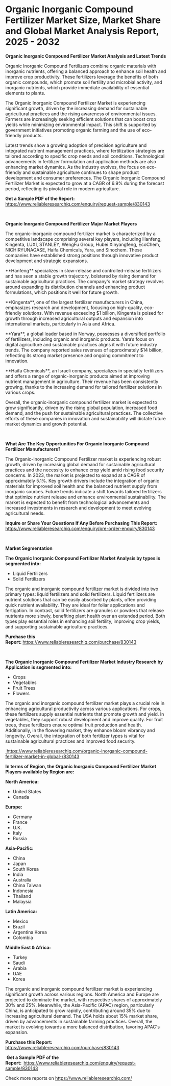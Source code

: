 <p><h1>Organic Inorganic Compound Fertilizer Market Size, Market Share and Global Market Analysis Report, 2025 - 2032</h1></p><p><strong>Organic Inorganic Compound Fertilizer Market Analysis and Latest Trends</strong></p>
<p><p>Organic Inorganic Compound Fertilizers combine organic materials with inorganic nutrients, offering a balanced approach to enhance soil health and improve crop productivity. These fertilizers leverage the benefits of both organic compounds, which promote soil fertility and microbial activity, and inorganic nutrients, which provide immediate availability of essential elements to plants.</p><p>The Organic Inorganic Compound Fertilizer Market is experiencing significant growth, driven by the increasing demand for sustainable agricultural practices and the rising awareness of environmental issues. Farmers are increasingly seeking efficient solutions that can boost crop yields while minimizing environmental impact. This shift is supported by government initiatives promoting organic farming and the use of eco-friendly products.</p><p>Latest trends show a growing adoption of precision agriculture and integrated nutrient management practices, where fertilization strategies are tailored according to specific crop needs and soil conditions. Technological advancements in fertilizer formulation and application methods are also enhancing market dynamics. As the industry evolves, the focus on eco-friendly and sustainable agriculture continues to shape product development and consumer preferences. The Organic Inorganic Compound Fertilizer Market is expected to grow at a CAGR of 6.9% during the forecast period, reflecting its pivotal role in modern agriculture.</p></p>
<p><strong>Get a Sample PDF of the Report:&nbsp;</strong> <a href="https://www.reliableresearchiq.com/enquiry/request-sample/830143?utm_campaign=3132&utm_medium=2&utm_source=Github&utm_content=ia&utm_term=25032025&utm_id=organic-inorganic-compound-fertilizer">https://www.reliableresearchiq.com/enquiry/request-sample/830143</a></p>
<p>&nbsp;</p>
<p><strong>Organic Inorganic Compound Fertilizer Major Market Players</strong></p>
<p><p>The organic-inorganic compound fertilizer market is characterized by a competitive landscape comprising several key players, including Hanfeng, Kingenta, LUXI, STANLEY, WengFu Group, Hubei Xinyangfeng, EcoChem, NICHIRYUNAGASE, Haifa Chemicals, Yara, and Sinochem. These companies have established strong positions through innovative product development and strategic expansions.</p><p>**Hanfeng** specializes in slow-release and controlled-release fertilizers and has seen a stable growth trajectory, bolstered by rising demand for sustainable agricultural practices. The company's market strategy revolves around expanding its distribution channels and enhancing product formulations, which positions it well for future growth.</p><p>**Kingenta**, one of the largest fertilizer manufacturers in China, emphasizes research and development, focusing on high-quality, eco-friendly solutions. With revenue exceeding $1 billion, Kingenta is poised for growth through increased agricultural outputs and expansion into international markets, particularly in Asia and Africa.</p><p>**Yara**, a global leader based in Norway, possesses a diversified portfolio of fertilizers, including organic and inorganic products. Yara’s focus on digital agriculture and sustainable practices aligns it with future industry trends. The company reported sales revenues of approximately $14 billion, reflecting its strong market presence and ongoing commitment to innovation.</p><p>**Haifa Chemicals**, an Israeli company, specializes in specialty fertilizers and offers a range of organic-inorganic products aimed at improving nutrient management in agriculture. Their revenue has been consistently growing, thanks to the increasing demand for tailored fertilizer solutions in various crops.</p><p>Overall, the organic-inorganic compound fertilizer market is expected to grow significantly, driven by the rising global population, increased food demand, and the push for sustainable agricultural practices. The collective efforts of these companies in innovation and sustainability will dictate future market dynamics and growth potential.</p></p>
<p>&nbsp;</p>
<p><strong>What Are The Key Opportunities For Organic Inorganic Compound Fertilizer Manufacturers?</strong></p>
<p><p>The Organic-Inorganic Compound Fertilizer market is experiencing robust growth, driven by increasing global demand for sustainable agricultural practices and the necessity to enhance crop yield amid rising food security concerns. In 2023, the market is projected to expand at a CAGR of approximately 5.1%. Key growth drivers include the integration of organic materials for improved soil health and the balanced nutrient supply from inorganic sources. Future trends indicate a shift towards tailored fertilizers that optimize nutrient release and enhance environmental sustainability. The market is expected to benefit from technological advancements and increased investments in research and development to meet evolving agricultural needs.</p></p>
<p><strong>Inquire or Share Your Questions If Any Before Purchasing This Report:</strong> <a href="https://www.reliableresearchiq.com/enquiry/pre-order-enquiry/830143?utm_campaign=3132&utm_medium=2&utm_source=Github&utm_content=ia&utm_term=25032025&utm_id=organic-inorganic-compound-fertilizer">https://www.reliableresearchiq.com/enquiry/pre-order-enquiry/830143</a></p>
<p>&nbsp;</p>
<p><strong>Market Segmentation</strong></p>
<p><strong>The Organic Inorganic Compound Fertilizer Market Analysis by types is segmented into:</strong></p>
<p><ul><li>Liquid Fertilizers</li><li>Solid Fertilizers</li></ul></p>
<p><p>The organic and inorganic compound fertilizer market is divided into two primary types: liquid fertilizers and solid fertilizers. Liquid fertilizers are nutrient solutions that can be easily absorbed by plants, often providing quick nutrient availability. They are ideal for foliar applications and fertigation. In contrast, solid fertilizers are granules or powders that release nutrients more slowly, benefiting plant health over an extended period. Both types play essential roles in enhancing soil fertility, improving crop yields, and supporting sustainable agriculture practices.</p></p>
<p><strong>Purchase this Report:&nbsp;</strong><a href="https://www.reliableresearchiq.com/purchase/830143?utm_campaign=3132&utm_medium=2&utm_source=Github&utm_content=ia&utm_term=25032025&utm_id=organic-inorganic-compound-fertilizer">https://www.reliableresearchiq.com/purchase/830143</a></p>
<p>&nbsp;</p>
<p><strong>The Organic Inorganic Compound Fertilizer Market Industry Research by Application is segmented into:</strong></p>
<p><ul><li>Crops</li><li>Vegetables</li><li>Fruit Trees</li><li>Flowers</li></ul></p>
<p><p>The organic and inorganic compound fertilizer market plays a crucial role in enhancing agricultural productivity across various applications. For crops, these fertilizers supply essential nutrients that promote growth and yield. In vegetables, they support robust development and improve quality. For fruit trees, these fertilizers ensure optimal fruit production and health. Additionally, in the flowering market, they enhance bloom vibrancy and longevity. Overall, the integration of both fertilizer types is vital for sustainable agricultural practices and improved food security.</p></p>
<p><a href="https://www.reliableresearchiq.com/organic-inorganic-compound-fertilizer-market-in-global-r830143?utm_campaign=3132&utm_medium=2&utm_source=Github&utm_content=ia&utm_term=25032025&utm_id=organic-inorganic-compound-fertilizer">&nbsp;https://www.reliableresearchiq.com/organic-inorganic-compound-fertilizer-market-in-global-r830143</a></p>
<p><strong>In terms of Region, the Organic Inorganic Compound Fertilizer Market Players available by Region are:</strong></p>
<p>
    <p> <strong> North America: </strong>
        <ul>
            <li>United States</li>
            <li>Canada</li>
        </ul>
        </p> 
    <p> <strong> Europe: </strong>
        <ul>
            <li>Germany</li>
            <li>France</li>
            <li>U.K.</li>
            <li>Italy</li>
            <li>Russia</li>
        </ul>
        </p> 
    <p> <strong> Asia-Pacific: </strong>
        <ul>
            <li>China</li>
            <li>Japan</li>
            <li>South Korea</li>
            <li>India</li>
            <li>Australia</li>
            <li>China Taiwan</li>
            <li>Indonesia</li>
            <li>Thailand</li>
            <li>Malaysia</li>
        </ul>
        </p> 
    <p> <strong> Latin America: </strong>
        <ul>
            <li>Mexico</li>
            <li>Brazil</li>
            <li>Argentina Korea</li>
            <li>Colombia</li>
        </ul>
        </p> 
    <p> <strong> Middle East & Africa: </strong>
        <ul>
            <li>Turkey</li>
            <li>Saudi</li>
            <li>Arabia</li>
            <li>UAE</li>
            <li>Korea</li>
        </ul>
    </p>
    </p>
<p><p>The organic and inorganic compound fertilizer market is experiencing significant growth across various regions. North America and Europe are projected to dominate the market, with respective shares of approximately 30% and 25%. Meanwhile, the Asia-Pacific (APAC) region, particularly China, is anticipated to grow rapidly, contributing around 35% due to increasing agricultural demand. The USA holds about 15% market share, driven by advancements in sustainable farming practices. Overall, the market is evolving towards a more balanced distribution, favoring APAC's expansion.</p></p>
<p><strong>Purchase this Report: </strong><a href="https://www.reliableresearchiq.com/purchase/830143?utm_campaign=3132&utm_medium=2&utm_source=Github&utm_content=ia&utm_term=25032025&utm_id=organic-inorganic-compound-fertilizer">https://www.reliableresearchiq.com/purchase/830143</a></p>
<p>&nbsp;<strong>Get a Sample PDF of the Report:&nbsp;&nbsp;</strong><a href="https://www.reliableresearchiq.com/enquiry/request-sample/830143?utm_campaign=3132&utm_medium=2&utm_source=Github&utm_content=ia&utm_term=25032025&utm_id=organic-inorganic-compound-fertilizer">https://www.reliableresearchiq.com/enquiry/request-sample/830143</a></p>
<p><strong></strong></p>
<p>Check more reports on <a href="https://www.reliableresearchiq.com/?utm_campaign=3132&utm_medium=2&utm_source=Github&utm_content=ia&utm_term=25032025&utm_id=organic-inorganic-compound-fertilizer">https://www.reliableresearchiq.com/</a></p>